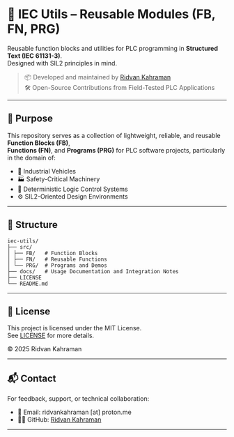# 🧰 IEC Utils – Reusable Modules (FB, FN, PRG)

Reusable function blocks and utilities for PLC programming in **Structured Text (IEC 61131-3)**.  
Designed with SIL2 principles in mind.  

> 📦 Developed and maintained by [Ridvan Kahraman](https://github.com/tridvankahraman)  
> 🛠️ Open-Source Contributions from Field-Tested PLC Applications  

---

## 🔧 Purpose

This repository serves as a collection of lightweight, reliable, and reusable **Function Blocks (FB)**,  
**Functions (FN)**, and **Programs (PRG)** for PLC software projects, particularly in the domain of:

- 🚜 Industrial Vehicles  
- 🏭 Safety-Critical Machinery  
- 🧠 Deterministic Logic Control Systems  
- ⚙️ SIL2-Oriented Design Environments  

---

## 📂 Structure

```
iec-utils/
├── src/
│ ├── FB/   # Function Blocks
│ ├── FN/   # Reusable Functions
│ └── PRG/  # Programs and Demos
├── docs/   # Usage Documentation and Integration Notes
├── LICENSE
└── README.md
```

---

## 📜 License

This project is licensed under the MIT License.  
See [LICENSE](./LICENSE) for more details.  

© 2025 Ridvan Kahraman  

---

## 📬 Contact

For feedback, support, or technical collaboration:

- 📧 Email: ridvankahraman [at] proton.me  
- 🧑‍💻 GitHub: [Ridvan Kahraman](https://github.com/tridvankahraman)  

---